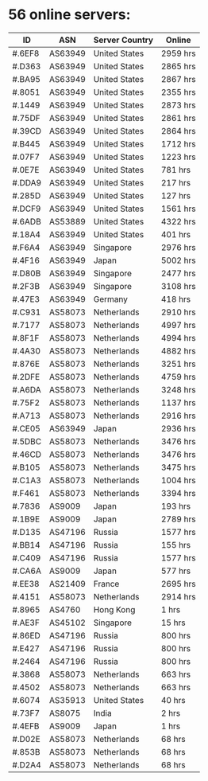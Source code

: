 # 56 online servers:

| ID | ASN | Server Country | Online |
| ------ | ------ | ------ | ------ |
| #.6EF8 | AS63949 | United States | 2959 hrs |
| #.D363 | AS63949 | United States | 2865 hrs |
| #.BA95 | AS63949 | United States | 2867 hrs |
| #.8051 | AS63949 | United States | 2355 hrs |
| #.1449 | AS63949 | United States | 2873 hrs |
| #.75DF | AS63949 | United States | 2861 hrs |
| #.39CD | AS63949 | United States | 2864 hrs |
| #.B445 | AS63949 | United States | 1712 hrs |
| #.07F7 | AS63949 | United States | 1223 hrs |
| #.0E7E | AS63949 | United States | 781 hrs |
| #.DDA9 | AS63949 | United States | 217 hrs |
| #.285D | AS63949 | United States | 127 hrs |
| #.DCF9 | AS63949 | United States | 1561 hrs |
| #.6ADB | AS53889 | United States | 4322 hrs |
| #.18A4 | AS63949 | United States | 401 hrs |
| #.F6A4 | AS63949 | Singapore | 2976 hrs |
| #.4F16 | AS63949 | Japan | 5002 hrs |
| #.D80B | AS63949 | Singapore | 2477 hrs |
| #.2F3B | AS63949 | Singapore | 3108 hrs |
| #.47E3 | AS63949 | Germany | 418 hrs |
| #.C931 | AS58073 | Netherlands | 2910 hrs |
| #.7177 | AS58073 | Netherlands | 4997 hrs |
| #.8F1F | AS58073 | Netherlands | 4994 hrs |
| #.4A30 | AS58073 | Netherlands | 4882 hrs |
| #.876E | AS58073 | Netherlands | 3251 hrs |
| #.2DFE | AS58073 | Netherlands | 4759 hrs |
| #.A6DA | AS58073 | Netherlands | 3248 hrs |
| #.75F2 | AS58073 | Netherlands | 1137 hrs |
| #.A713 | AS58073 | Netherlands | 2916 hrs |
| #.CE05 | AS63949 | Japan | 2936 hrs |
| #.5DBC | AS58073 | Netherlands | 3476 hrs |
| #.46CD | AS58073 | Netherlands | 3476 hrs |
| #.B105 | AS58073 | Netherlands | 3475 hrs |
| #.C1A3 | AS58073 | Netherlands | 1004 hrs |
| #.F461 | AS58073 | Netherlands | 3394 hrs |
| #.7836 | AS9009 | Japan | 193 hrs |
| #.1B9E | AS9009 | Japan | 2789 hrs |
| #.D135 | AS47196 | Russia | 1577 hrs |
| #.BB14 | AS47196 | Russia | 155 hrs |
| #.C409 | AS47196 | Russia | 1577 hrs |
| #.CA6A | AS9009 | Japan | 577 hrs |
| #.EE38 | AS21409 | France | 2695 hrs |
| #.4151 | AS58073 | Netherlands | 2914 hrs |
| #.8965 | AS4760 | Hong Kong | 1 hrs |
| #.AE3F | AS45102 | Singapore | 15 hrs |
| #.86ED | AS47196 | Russia | 800 hrs |
| #.E427 | AS47196 | Russia | 800 hrs |
| #.2464 | AS47196 | Russia | 800 hrs |
| #.3868 | AS58073 | Netherlands | 663 hrs |
| #.4502 | AS58073 | Netherlands | 663 hrs |
| #.6074 | AS35913 | United States | 40 hrs |
| #.73F7 | AS8075 | India | 2 hrs |
| #.4EFB | AS9009 | Japan | 1 hrs |
| #.D02E | AS58073 | Netherlands | 68 hrs |
| #.853B | AS58073 | Netherlands | 68 hrs |
| #.D2A4 | AS58073 | Netherlands | 68 hrs |

